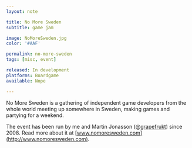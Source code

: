 ```yaml
---
layout: note

title: No More Sweden
subtitle: game jam

image: NoMoreSweden.jpg
color: '#AAF'

permalink: no-more-sweden
tags: [misc, event]

released: In development
platforms: Boardgame
available: Nope

---
```


No More Sweden is a gathering of independent game developers from the whole world meeting up somewhere in Sweden, making games and partying for a weekend.

The event has been run by me and Martin Jonasson ([@grapefrukt](https://twitter.com/grapefrukt)) since 2008. Read more about it at [www.nomoresweden.com](http://www.nomoresweden.com).
